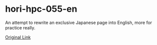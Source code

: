 # hori-hpc-055-en
An attempt to rewrite an exclusive Japanese page into English, more for practice really.

[Original Link](https://hori.jp/products/hpc/hpc-055/)
